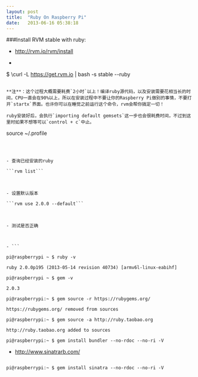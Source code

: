 ```yaml
---
layout: post
title:  "Ruby On Raspberry Pi"
date:   2013-06-16 05:38:18
---
```


###Install RVM stable with ruby:



- http://rvm.io/rvm/install



- ```

$ \curl -L https://get.rvm.io | bash -s stable --ruby

```  

**注**：这个过程大概需要耗费`2小时`以上！编译ruby源代码，以及安装需要花相当长的时间，CPU一直会在90%以上，所以在安装过程中不要让你的Raspberry Pi做别的事情，不要打开`startx`界面。也许你可以在睡觉之前运行这个命令，rvm会帮你搞定一切！  

ruby安装好后，会执行`importing default gemsets`这一步也会很耗费时间，不过到这里时如果不想等可以`control + c`中止。  

```

source ~/.profile

```



- 查询已经安装的ruby   

```rvm list```



- 设置默认版本  

```rvm use 2.0.0 --default```



- 测试是否正确  



- ```

pi@raspberrypi ~ $ ruby -v

ruby 2.0.0p195 (2013-05-14 revision 40734) [armv6l-linux-eabihf]

pi@raspberrypi ~ $ gem -v

2.0.3

pi@raspberrypi:~ $ gem source -r https://rubygems.org/

https://rubygems.org/ removed from sources

pi@raspberrypi:~ $ gem source -a http://ruby.taobao.org

http://ruby.taobao.org added to sources

pi@raspberrypi:~ $ gem install bundler --no-rdoc --no-ri -V

```



- http://www.sinatrarb.com/  

```

pi@raspberrypi:~ $ gem install sinatra --no-rdoc --no-ri -V  

```  

